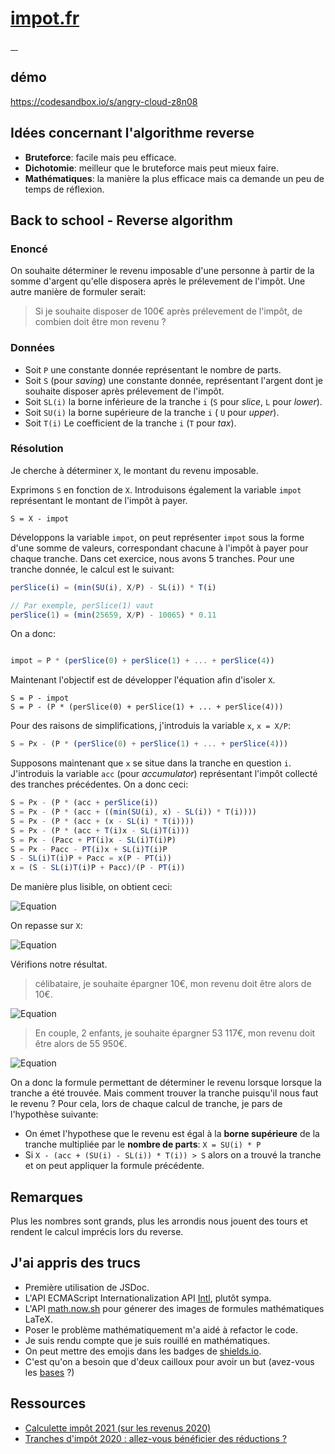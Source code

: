 # [impot.fr](https://github.com/Grafikart/Challenges/tree/master/JS/2-Impot.fr)

<a href="https://www.economie.gouv.fr/particuliers/tranches-imposition-impot-revenu#etapescalculir">
    <img src="https://img.shields.io/badge/economie-🇫🇷gouv.fr-blue.svg" alt=""/>
</a>
<a href="https://github.com/Grafikart/Challenges/tree/master/JS/2-Impot.fr">
    <img src="https://img.shields.io/badge/challenge-🦝 grafikart-blue.svg?logo=github" alt=""/>
</a>
<a href="https://www.youtube.com/watch?v=cX-5J_cy8TM">
    <img src="https://img.shields.io/badge/youtube-video-red.svg?logo=youtube" alt=""/>
</a>
<a href="https://codesandbox.io/s/angry-cloud-z8n08">
    <img src="https://img.shields.io/badge/demo-codesandbox-black.svg?black=codesandbox" alt=""/>
</a>


## démo 
https://codesandbox.io/s/angry-cloud-z8n08


## Idées concernant l'algorithme reverse

 - **Bruteforce**: facile mais peu efficace.
 - **Dichotomie**: meilleur que le bruteforce mais peut mieux faire.
 - **Mathématiques**: la manière la plus efficace mais ca demande un peu de temps de réflexion.


## Back to school - Reverse algorithm


### Enoncé

On souhaite déterminer le revenu imposable d'une personne à partir de la somme d'argent qu'elle disposera après le prélevement de l'impôt. Une autre manière de formuler serait:
> Si je souhaite disposer de 100€ après prélevement de l'impôt, de combien doit être mon revenu ?


### Données

- Soit `P` une constante donnée représentant le nombre de parts.
- Soit `S` (pour *saving*) une constante donnée, représentant l'argent dont je souhaite disposer après prélevement de l'impôt.
- Soit `SL(i)` la borne inférieure de la tranche `i` (`S` pour *slice*, `L` pour *lower*).
- Soit `SU(i)` la borne supérieure de la tranche `i` ( `U` pour *upper*).
- Soit `T(i)` Le coefficient de la tranche `i` (`T` pour *tax*).



### Résolution
Je cherche à déterminer `X`, le montant du revenu imposable.


Exprimons `S` en fonction de `X`.
Introduisons également la variable `impot` représentant le montant de l'impôt à payer.
```
S = X - impot
```

Développons la variable `impot`, on peut représenter `impot` sous la forme d'une somme de valeurs, correspondant chacune à l'impôt à payer pour chaque tranche. Dans cet exercice, nous avons 5 tranches. Pour une tranche donnée, le calcul est le suivant:
```js
perSlice(i) = (min(SU(i), X/P) - SL(i)) * T(i) 

// Par exemple, perSlice(1) vaut 
perSlice(1) = (min(25659, X/P) - 10065) * 0.11
```

On a donc:

```js

impot = P * (perSlice(0) + perSlice(1) + ... + perSlice(4))
```

Maintenant l'objectif est de développer l'équation afin d'isoler `X`.
```
S = P - impot
S = P - (P * (perSlice(0) + perSlice(1) + ... + perSlice(4)))
```

Pour des raisons de simplifications, j'introduis la variable `x`, `x = X/P`:

```js
S = Px - (P * (perSlice(0) + perSlice(1) + ... + perSlice(4)))
```

Supposons maintenant que `x` se situe dans la tranche en question `i`. J'introduis la variable `acc` (pour *accumulator*) représentant l'impôt collecté des tranches précédentes. On a donc ceci:
```js
S = Px - (P * (acc + perSlice(i))
S = Px - (P * (acc + ((min(SU(i), x) - SL(i)) * T(i))))
S = Px - (P * (acc + (x - SL(i) * T(i))))
S = Px - (P * (acc + T(i)x - SL(i)T(i)))
S = Px - (Pacc + PT(i)x - SL(i)T(i)P)
S = Px - Pacc - PT(i)x + SL(i)T(i)P
S - SL(i)T(i)P + Pacc = x(P - PT(i))
x = (S - SL(i)T(i)P + Pacc)/(P - PT(i))
```

De manière plus lisible, on obtient ceci:

![Equation](https://math.now.sh?from=x%20%3D%20%5Cfrac%7B%28S%20-%20SL(i%29T(i)P%20%2B%20P*%20acc)%7D%7BP%20-%20PT(i)%7D)


On repasse sur `X`:

![Equation](https://math.now.sh?from=X%20%3D%20%5Cfrac%7B%28S%20-%20SL(i%29T(i)P%20%2B%20P*%20acc)%7D%7B1%20-%20T(i)%7D)



Vérifions notre résultat.

> célibataire, je souhaite épargner 10€, mon revenu doit être alors de 10€.

![Equation](https://math.now.sh?from=%5Cfrac%7B%2810%20-%200%20*%200%20*%201%20%2B%201*0%29%7D%7B1%20-%200%7D%20%3D%2010)


> En couple, 2 enfants, je souhaite épargner 53 117€, mon revenu doit être alors de 55 950€.

![Equation](https://math.now.sh?from=%5Cfrac%7B53117%20-%2010065%20*%200.11%20*%203%20%2B%203*0%7D%7B1%20-%200.11%7D%20%5Csimeq%2055950%2C05)



On a donc la formule permettant de déterminer le revenu lorsque lorsque la tranche a été trouvée. Mais comment trouver la tranche puisqu'il nous faut le revenu ? Pour cela, lors de chaque calcul de tranche, je pars de l'hypothèse suivante:
 - On émet l'hypothese que le revenu est égal à la **borne supérieure** de la tranche multipliée par le **nombre de parts**: `X = SU(i) * P`
 - Si `X - (acc + (SU(i) - SL(i)) * T(i)) > S` alors on a trouvé la tranche et on peut appliquer la formule précédente.


## Remarques

Plus les nombres sont grands, plus les arrondis nous jouent des tours et rendent le calcul imprécis lors du reverse.


## J'ai appris des trucs

 - Première utilisation de JSDoc.
 - L'API  ECMAScript Internationalization API [Intl](https://developer.mozilla.org/en-US/docs/Web/JavaScript/Reference/Global_Objects/Intl), plutôt sympa.
 - L'API [math.now.sh](https://math.now.sh) pour génerer des images de formules mathématiques LaTeX. 
 - Poser le problème mathématiquement m'a aidé à refactor le code.
 - Je suis rendu compte que je suis rouillé en mathématiques.
 - On peut mettre des emojis dans les badges de [shields.io](https://shields.io).
 - C'est qu'on a besoin que d'deux cailloux pour avoir un but (avez-vous les [bases](https://youtu.be/2plxPVOI6lo?t=81) ?)


## Ressources
 - [Calculette impôt 2021 (sur les revenus 2020)](https://www.francetransactions.com/impots/calcul-impot-2020-revenus-2020.html)
 - [Tranches d'impôt 2020 : allez-vous bénéficier des réductions ?](https://www.tacotax.fr/guides/impot-sur-le-revenu/taux-tranches-baremes-impot-sur-le-revenu/tranches-d-impot-2020)